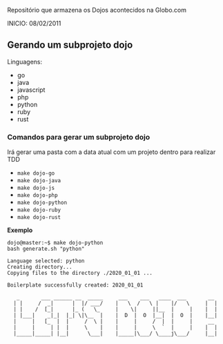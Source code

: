 Repositório que armazena os Dojos acontecidos na Globo.com

INICIO: 08/02/2011

## Gerando um subprojeto dojo

Linguagens:

- go
- java
- javascript
- php
- python
- ruby
- rust

### Comandos para gerar um subprojeto dojo

Irá gerar uma pasta com a data atual com um projeto dentro para realizar TDD

- `make dojo-go`
- `make dojo-java`
- `make dojo-js`
- `make dojo-php`
- `make dojo-python`
- `make dojo-ruby`
- `make dojo-rust`

**Exemplo**

```console
dojo@master:~$ make dojo-python
bash generate.sh "python"

Language selected: python
Creating directory...
Copying files to the directory ./2020_01_01 ...

Boilerplate successfully created: 2020_01_01

   _       ___ ______ __  _____     ___    ___   ____  ___       __
  | |     /  _|      |  |/ ___/    |   \  /   \ |    |/   \     |  |
  | |    /  [_|      |_ (   \_     |    \|     ||__  |     |    |  |
  | |___|    _|_|  |_| \|\__  |    |  D  |  O  |__|  |  O  |    |__|
  |     |   [_  |  |     /  \ |    |     |     /  |  |     |     __
  |     |     | |  |     \    |    |     |     \  `  |     |    |  |
  |_____|_____| |__|      \___|    |_____|\___/ \____j\___/     |__|


```
